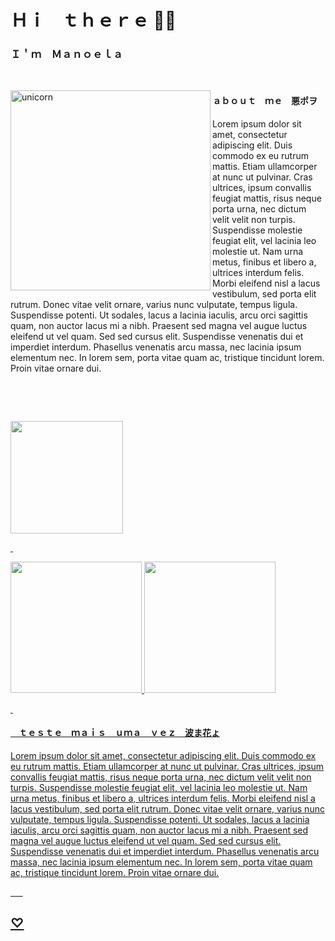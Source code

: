 
<h1> Ｈｉㅤｔｈｅｒｅ 🍙🖤 </h1>
<h3>Ｉ＇ｍ　Ｍａｎｏｅｌａ</h3>

&nbsp;
	
<img height=320px width= 320px align="left" alt="unicorn" padding=50px src="https://media.giphy.com/media/6Bvc7DWoZ1lZu/giphy.gif" frameBorder="0" class="giphy-embed">

<div>
<h4> ａｂｏｕｔ　ｍｅ　悪ポヲ</h4>
 <p>Lorem ipsum dolor sit amet, consectetur adipiscing elit. Duis commodo ex eu rutrum mattis. Etiam ullamcorper at nunc ut pulvinar. Cras ultrices, ipsum convallis feugiat mattis, risus neque porta urna, nec dictum velit velit non turpis. Suspendisse molestie feugiat elit, vel lacinia leo molestie ut. Nam urna metus, finibus et libero a, ultrices interdum felis. Morbi eleifend nisl a lacus vestibulum, sed porta elit rutrum. Donec vitae velit ornare, varius nunc vulputate, tempus ligula. Suspendisse potenti. Ut sodales, lacus a lacinia iaculis, arcu orci sagittis quam, non auctor lacus mi a nibh. Praesent sed magna vel augue luctus eleifend ut vel quam. Sed sed cursus elit. Suspendisse venenatis dui et imperdiet interdum. Phasellus venenatis arcu massa, nec lacinia ipsum elementum nec. In lorem sem, porta vitae quam ac, tristique tincidunt lorem. Proin vitae ornare dui.</p>
</div>


&nbsp;
&nbsp;

&nbsp;
<div>
  <a href="https://github.com/Manuzit">
  <img height="180em" src="https://github-readme-stats.vercel.app/api?username=Manuzit&show_icons=true&theme=dracula&include_all_commits=true&count_private=true"/>
</div>

&nbsp;

<div>	
<img height= 210px widht=210px src="https://i.pinimg.com/originals/d4/81/ad/d481ad3029497cb33cf6f580a701615b.gif"/>
<img height= 210px widht=400px src="https://i.pinimg.com/originals/c2/6d/aa/c26daa2ae4020e5ae62e841896b09fad.gif"/>
</div>

&nbsp;

<h4> ㅤｔｅｓｔｅ　ｍａｉｓ　ｕｍａ　ｖｅｚ　波ま花ょ</h4>
 <p>Lorem ipsum dolor sit amet, consectetur adipiscing elit. Duis commodo ex eu rutrum mattis. Etiam ullamcorper at nunc ut pulvinar. Cras ultrices, ipsum convallis feugiat mattis, risus neque porta urna, nec dictum velit velit non turpis. Suspendisse molestie feugiat elit, vel lacinia leo molestie ut. Nam urna metus, finibus et libero a, ultrices interdum felis. Morbi eleifend nisl a lacus vestibulum, sed porta elit rutrum. Donec vitae velit ornare, varius nunc vulputate, tempus ligula. Suspendisse potenti. Ut sodales, lacus a lacinia iaculis, arcu orci sagittis quam, non auctor lacus mi a nibh. Praesent sed magna vel augue luctus eleifend ut vel quam. Sed sed cursus elit. Suspendisse venenatis dui et imperdiet interdum. Phasellus venenatis arcu massa, nec lacinia ipsum elementum nec. In lorem sem, porta vitae quam ac, tristique tincidunt lorem. Proin vitae ornare dui.</p>	

&nbsp;
&nbsp;
&nbsp;

<h2> ♡ </h2>

